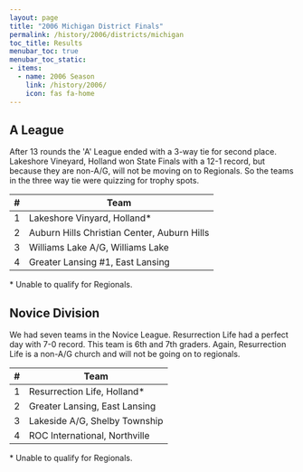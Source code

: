 ```yaml
---
layout: page
title: "2006 Michigan District Finals"
permalink: /history/2006/districts/michigan
toc_title: Results
menubar_toc: true
menubar_toc_static:
- items:
  - name: 2006 Season
    link: /history/2006/
    icon: fas fa-home
---
```


## A League

After 13 rounds the 'A' League ended with a 3-way tie for second place.  Lakeshore Vineyard, Holland won State Finals with a
12-1 record, but because they are non-A/G, will not be moving on to Regionals.
So the teams in the three way tie were quizzing for trophy spots.

|    # | Team                                        |
| ---: | ------------------------------------------- |
|    1 | Lakeshore Vinyard, Holland*                 |
|    2 | Auburn Hills Christian Center, Auburn Hills |
|    3 | Williams Lake A/G, Williams Lake            |
|    4 | Greater Lansing #1, East Lansing            |

\* Unable to qualify for Regionals.

## Novice Division

We had seven teams in the Novice League.  Resurrection Life had a perfect day with 7-0 record.
This team is 6th and 7th graders.  Again, Resurrection Life is a non-A/G church and will not be going on to regionals.

|    # | Team                          |
| ---: | ----------------------------- |
|    1 | Resurrection Life, Holland*   |
|    2 | Greater Lansing, East Lansing |
|    3 | Lakeside A/G, Shelby Township |
|    4 | ROC International, Northville |

\* Unable to qualify for Regionals.
